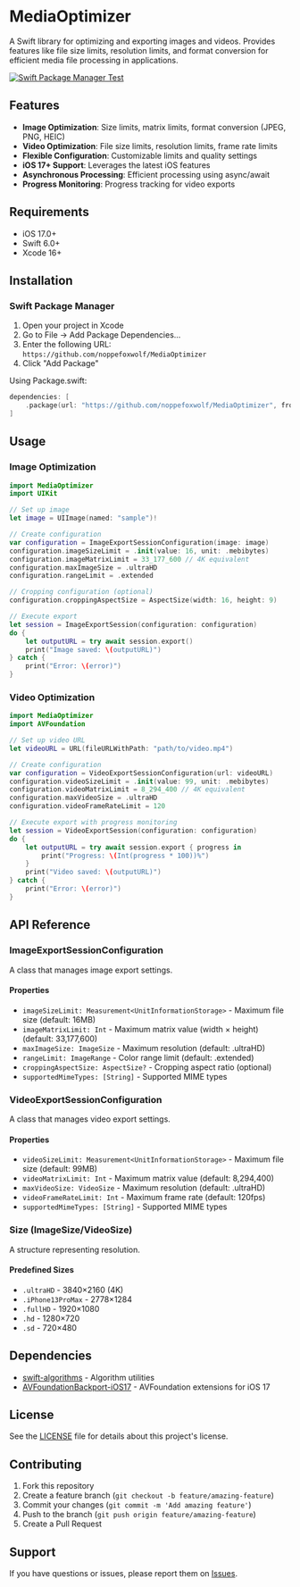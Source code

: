 # MediaOptimizer

A Swift library for optimizing and exporting images and videos. Provides features like file size limits, resolution limits, and format conversion for efficient media file processing in applications.

[![Swift Package Manager Test](https://github.com/noppefoxwolf/MediaOptimizer/actions/workflows/test.yml/badge.svg)](https://github.com/noppefoxwolf/MediaOptimizer/actions/workflows/test.yml)

## Features

- **Image Optimization**: Size limits, matrix limits, format conversion (JPEG, PNG, HEIC)
- **Video Optimization**: File size limits, resolution limits, frame rate limits
- **Flexible Configuration**: Customizable limits and quality settings
- **iOS 17+ Support**: Leverages the latest iOS features
- **Asynchronous Processing**: Efficient processing using async/await
- **Progress Monitoring**: Progress tracking for video exports

## Requirements

- iOS 17.0+
- Swift 6.0+
- Xcode 16+

## Installation

### Swift Package Manager

1. Open your project in Xcode
2. Go to File → Add Package Dependencies...
3. Enter the following URL: `https://github.com/noppefoxwolf/MediaOptimizer`
4. Click "Add Package"

Using Package.swift:

```swift
dependencies: [
    .package(url: "https://github.com/noppefoxwolf/MediaOptimizer", from: "1.0.0")
]
```

## Usage

### Image Optimization

```swift
import MediaOptimizer
import UIKit

// Set up image
let image = UIImage(named: "sample")!

// Create configuration
var configuration = ImageExportSessionConfiguration(image: image)
configuration.imageSizeLimit = .init(value: 16, unit: .mebibytes)
configuration.imageMatrixLimit = 33_177_600 // 4K equivalent
configuration.maxImageSize = .ultraHD
configuration.rangeLimit = .extended

// Cropping configuration (optional)
configuration.croppingAspectSize = AspectSize(width: 16, height: 9)

// Execute export
let session = ImageExportSession(configuration: configuration)
do {
    let outputURL = try await session.export()
    print("Image saved: \(outputURL)")
} catch {
    print("Error: \(error)")
}
```

### Video Optimization

```swift
import MediaOptimizer
import AVFoundation

// Set up video URL
let videoURL = URL(fileURLWithPath: "path/to/video.mp4")

// Create configuration
var configuration = VideoExportSessionConfiguration(url: videoURL)
configuration.videoSizeLimit = .init(value: 99, unit: .mebibytes)
configuration.videoMatrixLimit = 8_294_400 // 4K equivalent
configuration.maxVideoSize = .ultraHD
configuration.videoFrameRateLimit = 120

// Execute export with progress monitoring
let session = VideoExportSession(configuration: configuration)
do {
    let outputURL = try await session.export { progress in
        print("Progress: \(Int(progress * 100))%")
    }
    print("Video saved: \(outputURL)")
} catch {
    print("Error: \(error)")
}
```

## API Reference

### ImageExportSessionConfiguration

A class that manages image export settings.

#### Properties

- `imageSizeLimit: Measurement<UnitInformationStorage>` - Maximum file size (default: 16MB)
- `imageMatrixLimit: Int` - Maximum matrix value (width × height) (default: 33,177,600)
- `maxImageSize: ImageSize` - Maximum resolution (default: .ultraHD)
- `rangeLimit: ImageRange` - Color range limit (default: .extended)
- `croppingAspectSize: AspectSize?` - Cropping aspect ratio (optional)
- `supportedMimeTypes: [String]` - Supported MIME types

### VideoExportSessionConfiguration

A class that manages video export settings.

#### Properties

- `videoSizeLimit: Measurement<UnitInformationStorage>` - Maximum file size (default: 99MB)
- `videoMatrixLimit: Int` - Maximum matrix value (default: 8,294,400)
- `maxVideoSize: VideoSize` - Maximum resolution (default: .ultraHD)
- `videoFrameRateLimit: Int` - Maximum frame rate (default: 120fps)
- `supportedMimeTypes: [String]` - Supported MIME types

### Size (ImageSize/VideoSize)

A structure representing resolution.

#### Predefined Sizes

- `.ultraHD` - 3840×2160 (4K)
- `.iPhone13ProMax` - 2778×1284
- `.fullHD` - 1920×1080
- `.hd` - 1280×720
- `.sd` - 720×480

## Dependencies

- [swift-algorithms](https://github.com/apple/swift-algorithms) - Algorithm utilities
- [AVFoundationBackport-iOS17](https://github.com/noppefoxwolf/AVFoundationBackport-iOS17) - AVFoundation extensions for iOS 17

## License

See the [LICENSE](LICENSE) file for details about this project's license.

## Contributing

1. Fork this repository
2. Create a feature branch (`git checkout -b feature/amazing-feature`)
3. Commit your changes (`git commit -m 'Add amazing feature'`)
4. Push to the branch (`git push origin feature/amazing-feature`)
5. Create a Pull Request

## Support

If you have questions or issues, please report them on [Issues](https://github.com/noppefoxwolf/MediaOptimizer/issues).
